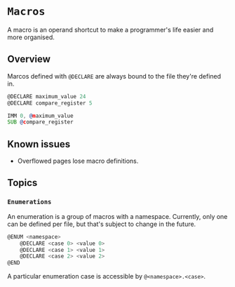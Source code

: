 # `Macros`

A macro is an operand shortcut to make a programmer's life easier and more organised.

## Overview

Marcos defined with `@DECLARE` are always bound to the file they're defined in.

```asm
@DECLARE maximum_value 24
@DECLARE compare_register 5

IMM 0, @maximum_value
SUB @compare_register
```

## Known issues

* Overflowed pages lose macro definitions.

## Topics

### `Enumerations`

An enumeration is a group of macros with a namespace. Currently, only one can be defined per file, but that's subject to change in the future.

```asm
@ENUM <namespace>
    @DECLARE <case 0> <value 0>
    @DECLARE <case 1> <value 1>
    @DECLARE <case 2> <value 2>
@END
```

A particular enumeration case is accessible by `@<namespace>.<case>`.
